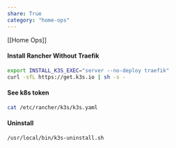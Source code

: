 ```yaml
---
share: True
category: "home-ops"
---
```

[[Home Ops]]


#### Install Rancher Without Traefik
```sh
export INSTALL_K3S_EXEC="server --no-deploy traefik"
curl -sfL https://get.k3s.io | sh -s -
```


#### See k8s token
```sh
cat /etc/rancher/k3s/k3s.yaml
```


#### Uninstall
```sh
/usr/local/bin/k3s-uninstall.sh
```